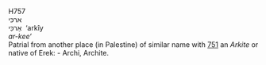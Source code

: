 H757  
ארכּי  
אַרכִּי ‎ ‘arkı̂y  
*ar-kee‘*  
Patrial from another place (in Palestine) of similar name with
[751](h0751) an *Arkite* or native of Erek: - Archi, Archite.  
